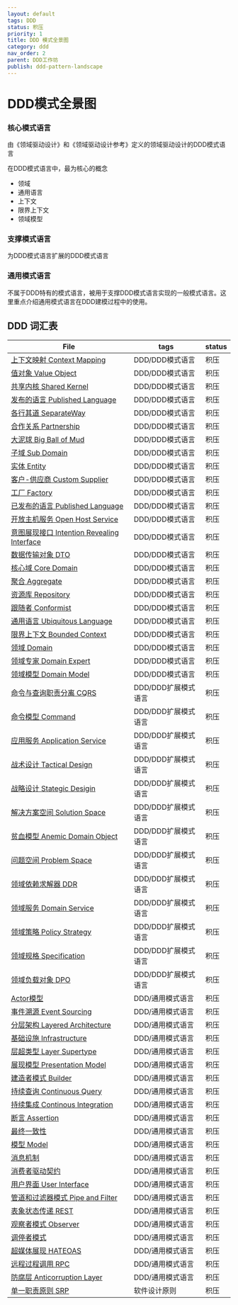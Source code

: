 ```yaml
---
layout: default
tags: DDD
status: 积压
priority: 1
title: DDD 模式全景图
category: ddd
nav_order: 2
parent: DDD工作坊
publish: ddd-pattern-landscape
---
```


# DDD模式全景图

### 核心模式语言
由《领域驱动设计》和《领域驱动设计参考》定义的领域驱动设计的DDD模式语言

在DDD模式语言中，最为核心的概念
- 领域
- 通用语言
- 上下文
- 限界上下文
- 领域模型

### 支撑模式语言

为DDD模式语言扩展的DDD模式语言

### 通用模式语言
不属于DDD特有的模式语言，被用于支撑DDD模式语言实现的一般模式语言。这里重点介绍通用模式语言在DDD建模过程中的使用。


## DDD 词汇表

| File                                                                                              | tags          | status |
| ------------------------------------------------------------------------------------------------- | ------------- | ------ |
| [上下文映射 Context Mapping](../../%E4%B8%8A%E4%B8%8B%E6%96%87%E6%98%A0%E5%B0%84%20Context%20Mapping.md)                               | DDD/DDD模式语言   | 积压     |
| [值对象 Value Object](../../%E5%80%BC%E5%AF%B9%E8%B1%A1%20Value%20Object.md)                                         | DDD/DDD模式语言   | 积压     |
| [共享内核 Shared Kernel](../../%E5%85%B1%E4%BA%AB%E5%86%85%E6%A0%B8%20Shared%20Kernel.md)                                     | DDD/DDD模式语言   | 积压     |
| [发布的语言 Published Language](../../%E5%8F%91%E5%B8%83%E7%9A%84%E8%AF%AD%E8%A8%80%20Published%20Language.md)                         | DDD/DDD模式语言   | 积压     |
| [各行其道 SeparateWay](../../%E5%90%84%E8%A1%8C%E5%85%B6%E9%81%93%20SeparateWay.md)                                         | DDD/DDD模式语言   | 积压     |
| [合作关系 Partnership](../../%E5%90%88%E4%BD%9C%E5%85%B3%E7%B3%BB%20Partnership.md)                                         | DDD/DDD模式语言   | 积压     |
| [大泥球 Big Ball of Mud](../../%E5%A4%A7%E6%B3%A5%E7%90%83%20Big%20Ball%20of%20Mud.md)                                   | DDD/DDD模式语言   | 积压     |
| [子域 Sub Domain](../../%E5%AD%90%E5%9F%9F%20Sub%20Domain.md)                                               | DDD/DDD模式语言   | 积压     |
| [实体 Entity](../../%E5%AE%9E%E4%BD%93%20Entity.md)                                                       | DDD/DDD模式语言   | 积压     |
| [客户-供应商 Custom Supplier](../../%E5%AE%A2%E6%88%B7-%E4%BE%9B%E5%BA%94%E5%95%86%20Custom%20Supplier.md)                             | DDD/DDD模式语言   | 积压     |
| [工厂 Factory](../../%E5%B7%A5%E5%8E%82%20Factory.md)                                                     | DDD/DDD模式语言   | 积压     |
| [已发布的语言 Published Language](../../%E5%B7%B2%E5%8F%91%E5%B8%83%E7%9A%84%E8%AF%AD%E8%A8%80%20Published%20Language.md)                       | DDD/DDD模式语言   | 积压     |
| [开放主机服务 Open Host Service](../../%E5%BC%80%E6%94%BE%E4%B8%BB%E6%9C%BA%E6%9C%8D%E5%8A%A1%20Open%20Host%20Service.md)                         | DDD/DDD模式语言   | 积压     |
| [意图展现接口 Intention Revealing Interface](../../%E6%84%8F%E5%9B%BE%E5%B1%95%E7%8E%B0%E6%8E%A5%E5%8F%A3%20Intention%20Revealing%20Interface.md) | DDD/DDD模式语言   | 积压     |
| [数据传输对象 DTO](../../%E6%95%B0%E6%8D%AE%E4%BC%A0%E8%BE%93%E5%AF%B9%E8%B1%A1%20DTO.md)                                                     | DDD/DDD模式语言   | 积压     |
| [核心域 Core Domain](../../%E6%A0%B8%E5%BF%83%E5%9F%9F%20Core%20Domain.md)                                           | DDD/DDD模式语言   | 积压     |
| [聚合 Aggregate](../../%E8%81%9A%E5%90%88%20Aggregate.md)                                                 | DDD/DDD模式语言   | 积压     |
| [资源库 Repository](../../%E8%B5%84%E6%BA%90%E5%BA%93%20Repository.md)                                             | DDD/DDD模式语言   | 积压     |
| [跟随者 Conformist](../../%E8%B7%9F%E9%9A%8F%E8%80%85%20Conformist.md)                                             | DDD/DDD模式语言   | 积压     |
| [通用语言 Ubiquitous Language](../../%E9%80%9A%E7%94%A8%E8%AF%AD%E8%A8%80%20Ubiquitous%20Language.md)                         | DDD/DDD模式语言   | 积压     |
| [限界上下文 Bounded Context](../../%E9%99%90%E7%95%8C%E4%B8%8A%E4%B8%8B%E6%96%87%20Bounded%20Context.md)                               | DDD/DDD模式语言   | 积压     |
| [领域 Domain](../../%E9%A2%86%E5%9F%9F%20Domain.md)                                                       | DDD/DDD模式语言   | 积压     |
| [领域专家 Domain Expert](../../%E9%A2%86%E5%9F%9F%E4%B8%93%E5%AE%B6%20Domain%20Expert.md)                                     | DDD/DDD模式语言   | 积压     |
| [领域模型 Domain Model](../../%E9%A2%86%E5%9F%9F%E6%A8%A1%E5%9E%8B%20Domain%20Model.md)                                       | DDD/DDD模式语言   | 积压     |
| [命令与查询职责分离 CQRS](../../%E5%91%BD%E4%BB%A4%E4%B8%8E%E6%9F%A5%E8%AF%A2%E8%81%8C%E8%B4%A3%E5%88%86%E7%A6%BB%20CQRS.md)                                             | DDD/DDD扩展模式语言 | 积压     |
| [命令模型 Command](../../%E5%91%BD%E4%BB%A4%E6%A8%A1%E5%9E%8B%20Command.md)                                                 | DDD/DDD扩展模式语言 | 积压     |
| [应用服务 Application Service](../../%E5%BA%94%E7%94%A8%E6%9C%8D%E5%8A%A1%20Application%20Service.md)                         | DDD/DDD扩展模式语言 | 积压     |
| [战术设计 Tactical Design](../../%E6%88%98%E6%9C%AF%E8%AE%BE%E8%AE%A1%20Tactical%20Design.md)                                 | DDD/DDD扩展模式语言 | 积压     |
| [战略设计 Stategic Desigin](../../%E6%88%98%E7%95%A5%E8%AE%BE%E8%AE%A1%20Stategic%20Desigin.md)                               | DDD/DDD扩展模式语言 | 积压     |
| [解决方案空间 Solution Space](../../%E8%A7%A3%E5%86%B3%E6%96%B9%E6%A1%88%E7%A9%BA%E9%97%B4%20Solution%20Space.md)                               | DDD/DDD扩展模式语言 | 积压     |
| [贫血模型 Anemic Domain Object](../../%E8%B4%AB%E8%A1%80%E6%A8%A1%E5%9E%8B%20Anemic%20Domain%20Object.md)                       | DDD/DDD扩展模式语言 | 积压     |
| [问题空间 Problem Space](../../%E9%97%AE%E9%A2%98%E7%A9%BA%E9%97%B4%20Problem%20Space.md)                                     | DDD/DDD扩展模式语言 | 积压     |
| [领域依赖求解器 DDR](../../%E9%A2%86%E5%9F%9F%E4%BE%9D%E8%B5%96%E6%B1%82%E8%A7%A3%E5%99%A8%20DDR.md)                                                   | DDD/DDD扩展模式语言 | 积压     |
| [领域服务 Domain Service](../../%E9%A2%86%E5%9F%9F%E6%9C%8D%E5%8A%A1%20Domain%20Service.md)                                   | DDD/DDD扩展模式语言 | 积压     |
| [领域策略 Policy Strategy](../../%E9%A2%86%E5%9F%9F%E7%AD%96%E7%95%A5%20Policy%20Strategy.md)                                 | DDD/DDD扩展模式语言 | 积压     |
| [领域规格 Specification](../../%E9%A2%86%E5%9F%9F%E8%A7%84%E6%A0%BC%20Specification.md)                                     | DDD/DDD扩展模式语言 | 积压     |
| [领域负载对象 DPO](../../%E9%A2%86%E5%9F%9F%E8%B4%9F%E8%BD%BD%E5%AF%B9%E8%B1%A1%20DPO.md)                                                     | DDD/DDD扩展模式语言 | 积压     |
| [Actor模型](../../Actor%E6%A8%A1%E5%9E%8B.md)                                                           | DDD/通用模式语言    | 积压     |
| [事件溯源 Event Sourcing](../../%E4%BA%8B%E4%BB%B6%E6%BA%AF%E6%BA%90%20Event%20Sourcing.md)                                   | DDD/通用模式语言    | 积压     |
| [分层架构 Layered Architecture](../../%E5%88%86%E5%B1%82%E6%9E%B6%E6%9E%84%20Layered%20Architecture.md)                       | DDD/通用模式语言    | 积压     |
| [基础设施 Infrastructure](../../%E5%9F%BA%E7%A1%80%E8%AE%BE%E6%96%BD%20Infrastructure.md)                                   | DDD/通用模式语言    | 积压     |
| [层超类型 Layer Supertype](../../%E5%B1%82%E8%B6%85%E7%B1%BB%E5%9E%8B%20Layer%20Supertype.md)                                 | DDD/通用模式语言    | 积压     |
| [展现模型 Presentation Model](../../%E5%B1%95%E7%8E%B0%E6%A8%A1%E5%9E%8B%20Presentation%20Model.md)                           | DDD/通用模式语言    | 积压     |
| [建造者模式 Builder](../../%E5%BB%BA%E9%80%A0%E8%80%85%E6%A8%A1%E5%BC%8F%20Builder.md)                                               | DDD/通用模式语言    | 积压     |
| [持续查询 Continuous Query](../../%E6%8C%81%E7%BB%AD%E6%9F%A5%E8%AF%A2%20Continuous%20Query.md)                               | DDD/通用模式语言    | 积压     |
| [持续集成 Continous Integration](../../%E6%8C%81%E7%BB%AD%E9%9B%86%E6%88%90%20Continous%20Integration.md)                     | DDD/通用模式语言    | 积压     |
| [断言 Assertion](../../%E6%96%AD%E8%A8%80%20Assertion.md)                                                 | DDD/通用模式语言    | 积压     |
| [最终一致性](../../%E6%9C%80%E7%BB%88%E4%B8%80%E8%87%B4%E6%80%A7.md)                                                               | DDD/通用模式语言    | 积压     |
| [模型 Model](../../%E6%A8%A1%E5%9E%8B%20Model.md)                                                         | DDD/通用模式语言    | 积压     |
| [消息机制](../../%E6%B6%88%E6%81%AF%E6%9C%BA%E5%88%B6.md)                                                                 | DDD/通用模式语言    | 积压     |
| [消费者驱动契约](../../%E6%B6%88%E8%B4%B9%E8%80%85%E9%A9%B1%E5%8A%A8%E5%A5%91%E7%BA%A6.md)                                                           | DDD/通用模式语言    | 积压     |
| [用户界面 User Interface](../../%E7%94%A8%E6%88%B7%E7%95%8C%E9%9D%A2%20User%20Interface.md)                                   | DDD/通用模式语言    | 积压     |
| [管道和过滤器模式 Pipe and Filter](../../%E7%AE%A1%E9%81%93%E5%92%8C%E8%BF%87%E6%BB%A4%E5%99%A8%E6%A8%A1%E5%BC%8F%20Pipe%20and%20Filter.md)                         | DDD/通用模式语言    | 积压     |
| [表象状态传递 REST](./glossary/rest.md)                                                   | DDD/通用模式语言    | 积压     |
| [观察者模式 Observer](../../%E8%A7%82%E5%AF%9F%E8%80%85%E6%A8%A1%E5%BC%8F%20Observer.md)                                             | DDD/通用模式语言    | 积压     |
| [调停者模式](../../%E8%B0%83%E5%81%9C%E8%80%85%E6%A8%A1%E5%BC%8F.md)                                                               | DDD/通用模式语言    | 积压     |
| [超媒体展现 HATEOAS](../../%E8%B6%85%E5%AA%92%E4%BD%93%E5%B1%95%E7%8E%B0%20HATEOAS.md)                                               | DDD/通用模式语言    | 积压     |
| [远程过程调用 RPC](../../%E8%BF%9C%E7%A8%8B%E8%BF%87%E7%A8%8B%E8%B0%83%E7%94%A8%20RPC.md)                                                     | DDD/通用模式语言    | 积压     |
| [防腐层 Anticorruption Layer](../../%E9%98%B2%E8%85%90%E5%B1%82%20Anticorruption%20Layer.md)                         | DDD/通用模式语言    | 积压     |
| [单一职责原则 SRP](../../%E5%8D%95%E4%B8%80%E8%81%8C%E8%B4%A3%E5%8E%9F%E5%88%99%20SRP.md)                                                     | 软件设计原则        | 积压     |


